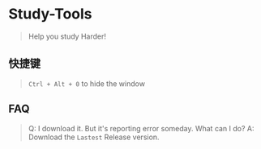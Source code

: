 # Study-Tools
> Help you study Harder!
## 快捷键
> `Ctrl + Alt + 0` to hide the window
## FAQ
> Q: I download it. But it's reporting error someday. What can I do?
> A: Download the `Lastest` Release version.
